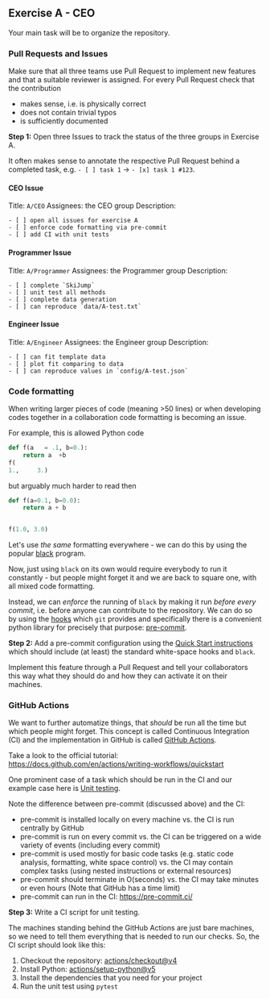 ## Exercise A - CEO

Your main task will be to organize the repository.

### Pull Requests and Issues

Make sure that all three teams use Pull Request to implement new features and that a suitable reviewer is assigned.
For every Pull Request check that the contribution
- makes sense, i.e. is physically correct
- does not contain trivial typos
- is sufficiently documented

**Step 1:** Open three Issues to track the status of the three groups in Exercise A.

It often makes sense to annotate the respective Pull Request behind a completed task,
e.g. `- [ ] task 1` -> `- [x] task 1 #123`.

#### CEO Issue

Title: `A/CEO`
Assignees: the CEO group
Description:
```
- [ ] open all issues for exercise A
- [ ] enforce code formatting via pre-commit
- [ ] add CI with unit tests
```

#### Programmer Issue

Title: `A/Programmer`
Assignees: the Programmer group
Description:
```
- [ ] complete `SkiJump`
- [ ] unit test all methods
- [ ] complete data generation
- [ ] can reproduce `data/A-test.txt`
```

#### Engineer Issue

Title: `A/Engineer`
Assignees: the Engineer group
Description:
```
- [ ] can fit template data
- [ ] plot fit comparing to data
- [ ] can reproduce values in `config/A-test.json`
```

### Code formatting

When writing larger pieces of code (meaning >50 lines) or when developing codes together in a
collaboration code formatting is becoming an issue.

For example, this is allowed Python code
```py
def f(a   = .1, b=0.):
    return a  +b
f(
1.,     3.)
```
but arguably much harder to read then
```py
def f(a=0.1, b=0.0):
    return a + b


f(1.0, 3.0)
```

Let's use _the same_ formatting everywhere - we can do this by
using the popular [black](https://github.com/psf/black) program.

Now, just using `black` on its own would require everybody to run it constantly - but people might forget it
and we are back to square one, with all mixed code formatting.

Instead, we can _enforce_ the running of `black` by making it run _before every commit_, i.e. before anyone can
contribute to the repository. We can do so by using the [hooks](https://git-scm.com/book/ms/v2/Customizing-Git-Git-Hooks)
which `git` provides and specifically there is a convenient python library for precisely that purpose:
[pre-commit](https://pre-commit.com/).

**Step 2:** Add a pre-commit configuration using the [Quick Start instructions](https://pre-commit.com/#installation) which
should include (at least) the standard white-space hooks and `black`.

Implement this feature through a Pull Request and tell your collaborators this way what they should do and how they can activate
it on their machines.

### GitHub Actions

We want to further automatize things, that _should_ be run all the time but which people might forget.
This concept is called Continuous Integration (CI) and the implementation in GitHub is called
[GitHub Actions](https://docs.github.com/en/actions).

Take a look to the official tutorial: https://docs.github.com/en/actions/writing-workflows/quickstart

One prominent case of a task which should be run in the CI and our example case here is
[Unit testing](https://en.wikipedia.org/wiki/Unit_testing).

Note the difference between pre-commit (discussed above) and the CI:
- pre-commit is installed locally on every machine vs. the CI is run centrally by GitHub
- pre-commit is run on every commit vs. the CI can be triggered on a wide variety of events (including every commit)
- pre-commit is used mostly for basic code tasks (e.g. static code analysis, formatting, white space control) vs.
  the CI may contain complex tasks (using nested instructions or external resources)
- pre-commit should terminate in O(seconds) vs. the CI may take minutes or even hours (Note that GitHub has a time limit)
- pre-commit can run in the CI: https://pre-commit.ci/

**Step 3:** Write a CI script for unit testing.

The machines standing behind the GitHub Actions are just bare machines, so we need to tell them everything
that is needed to run our checks. So, the CI script should look like this:
1. Checkout the repository: [actions/checkout@v4](https://github.com/marketplace/actions/checkout)
1. Install Python: [actions/setup-python@v5](https://github.com/marketplace/actions/setup-python)
1. Install the dependencies that you need for your project
1. Run the unit test using `pytest`
